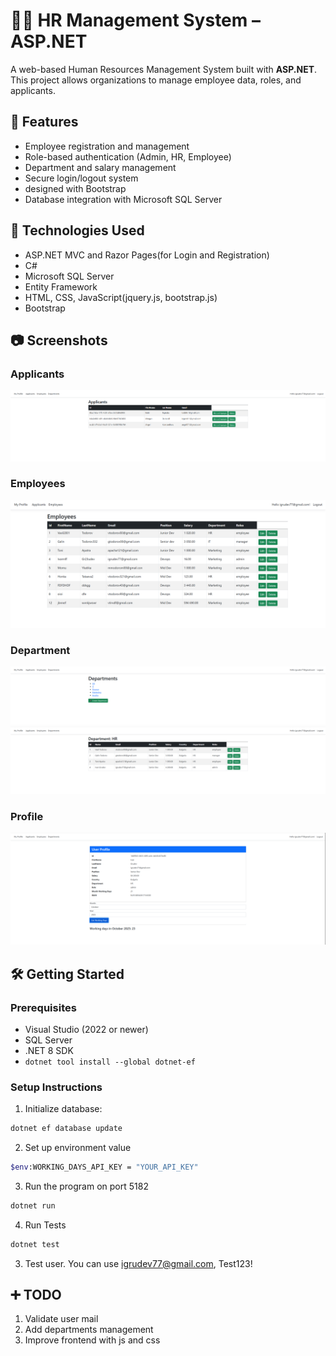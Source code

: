 # 🧑‍💼 HR Management System – ASP.NET

A web-based Human Resources Management System built with **ASP.NET**. This project allows organizations to manage employee data, roles, and applicants.

## 📌 Features

- Employee registration and management
- Role-based authentication (Admin, HR, Employee)
- Department and salary management
- Secure login/logout system
- designed with Bootstrap
- Database integration with Microsoft SQL Server

## 🚀 Technologies Used

- ASP.NET MVC and Razor Pages(for Login and Registration)
- C#
- Microsoft SQL Server
- Entity Framework 
- HTML, CSS, JavaScript(jquery.js, bootstrap.js)
- Bootstrap 

## 📷 Screenshots
### Applicants
![](./Screenshots/ApplicantsAPI.png)
### Employees
![](./Screenshots/HR_Employees.png)
### Department
![](./Screenshots/Departments.png)
![](./Screenshots/DepartmentView.png)
### Profile
![](./Screenshots/MyProfileAPI_admin.png)


## 🛠️ Getting Started

### Prerequisites

- Visual Studio (2022 or newer)
- SQL Server
- .NET 8 SDK
- `dotnet tool install --global dotnet-ef`

### Setup Instructions

1. Initialize database:
```bash
dotnet ef database update
```

2. Set up environment value
```bash
$env:WORKING_DAYS_API_KEY = "YOUR_API_KEY"
```

3. Run the program on port 5182
```bash
dotnet run
```

4. Run Tests
```bash
dotnet test
```

3. Test user. You can use igrudev77@gmail.com, Test123!

## ➕ TODO
1. Validate user mail
2. Add departments management
3. Improve frontend with js and css
